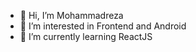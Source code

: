 - 👋 Hi, I’m Mohammadreza
- 👀 I’m interested in Frontend and Android
- 🌱 I’m currently learning ReactJS

